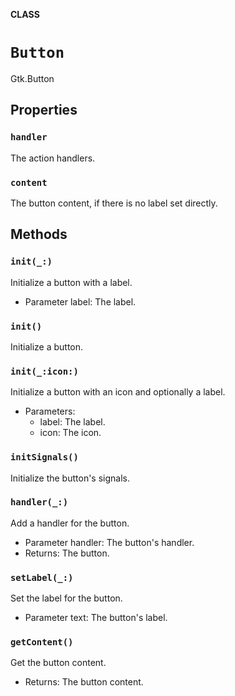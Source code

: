 **CLASS**

# `Button`

Gtk.Button

## Properties
### `handler`

The action handlers.

### `content`

The button content, if there is no label set directly.

## Methods
### `init(_:)`

Initialize a button with a label.
- Parameter label: The label.

### `init()`

Initialize a button.

### `init(_:icon:)`

Initialize a button with an icon and optionally a label.
- Parameters:
  - label: The label.
  - icon: The icon.

### `initSignals()`

Initialize the button's signals.

### `handler(_:)`

Add a handler for the button.
- Parameter handler: The button's handler.
- Returns: The button.

### `setLabel(_:)`

Set the label for the button.
- Parameter text: The button's label.

### `getContent()`

Get the button content.
- Returns: The button content.
